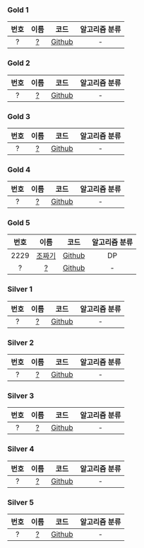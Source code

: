 
### Gold 1
|  번호  |                      이름                       |                                                 코드                                                 |    알고리즘 분류    |
|:----:|:---------------------------------------------:|:--------------------------------------------------------------------------------------------------:|:-------------:|
|  ?   |                    [?](?)                     |                                             [Github]()                                             |       -       |  

### Gold 2
|  번호  |                      이름                       |                                                 코드                                                 | 알고리즘 분류 |
|:----:|:---------------------------------------------:|:--------------------------------------------------------------------------------------------------:|:-------:|
|  ?   |                    [?](?)                     |                                             [Github]()                                             |    -    | 

### Gold 3
|  번호  |                      이름                       |                                                 코드                                                 | 알고리즘 분류 |
|:----:|:---------------------------------------------:|:--------------------------------------------------------------------------------------------------:|:-------:|
|  ?   |                    [?](?)                     |                                             [Github]()                                             |    -    |  

### Gold 4
|  번호  |                      이름                       |                                                 코드                                                 | 알고리즘 분류 |
|:----:|:---------------------------------------------:|:--------------------------------------------------------------------------------------------------:|:-------:|
|  ?   |                    [?](?)                     |                                             [Github]()                                             |    -    |  

### Gold 5
|  번호  |                     이름                      |                                                  코드                                                   | 알고리즘 분류 |
|:----:|:-------------------------------------------:|:-----------------------------------------------------------------------------------------------------:|:-------:|
| 2229 | [조짜기](https://www.acmicpc.net/problem/2229) | [Github](https://github.com/leeyungi/Problem_Solving/blob/main/Java/Baekjoon/Gold/Main_2229_조짜기.java) |   DP    |  
|  ?   |                   [?](?)                    |                                              [Github]()                                               |    -    |  

### Silver 1
|  번호  |                      이름                       |                                                 코드                                                 | 알고리즘 분류 |
|:----:|:---------------------------------------------:|:--------------------------------------------------------------------------------------------------:|:-------:|
|  ?   |                    [?](?)                     |                                             [Github]()                                             |    -    |  

### Silver 2
|  번호  |                      이름                       |                                                 코드                                                 | 알고리즘 분류 |
|:----:|:---------------------------------------------:|:--------------------------------------------------------------------------------------------------:|:-------:|
|  ?   |                    [?](?)                     |                                             [Github]()                                             |    -    |  

### Silver 3
|  번호  |                      이름                       |                                                 코드                                                 | 알고리즘 분류 |
|:----:|:---------------------------------------------:|:--------------------------------------------------------------------------------------------------:|:-------:|
|  ?   |                    [?](?)                     |                                             [Github]()                                             |    -    |  

### Silver 4
|  번호  |                      이름                       |                                                 코드                                                 | 알고리즘 분류 |
|:----:|:---------------------------------------------:|:--------------------------------------------------------------------------------------------------:|:-------:|
|  ?   |                    [?](?)                     |                                             [Github]()                                             |    -    |  

### Silver 5
|  번호  |                      이름                       |                                                 코드                                                 | 알고리즘 분류 |
|:----:|:---------------------------------------------:|:--------------------------------------------------------------------------------------------------:|:-------:|
|  ?   |                    [?](?)                     |                                             [Github]()                                             |    -    |  
